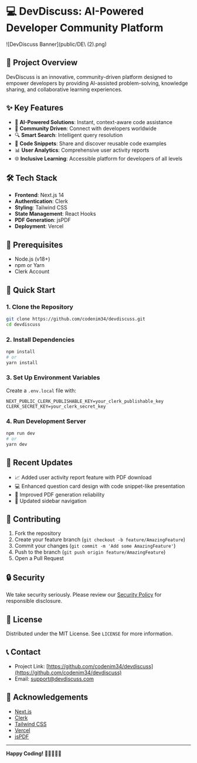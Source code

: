 # 💻 DevDiscuss: AI-Powered Developer Community Platform

![DevDiscuss Banner](public/DE\ (2).png)

## 🚀 Project Overview

DevDiscuss is an innovative, community-driven platform designed to empower developers by providing AI-assisted problem-solving, knowledge sharing, and collaborative learning experiences.

## ✨ Key Features

- 🤖 **AI-Powered Solutions**: Instant, context-aware code assistance
- 💬 **Community Driven**: Connect with developers worldwide
- 🔍 **Smart Search**: Intelligent query resolution
- 📝 **Code Snippets**: Share and discover reusable code examples
- 📊 **User Analytics**: Comprehensive user activity reports
- 🌐 **Inclusive Learning**: Accessible platform for developers of all levels

## 🛠 Tech Stack

- **Frontend**: Next.js 14
- **Authentication**: Clerk
- **Styling**: Tailwind CSS
- **State Management**: React Hooks
- **PDF Generation**: jsPDF
- **Deployment**: Vercel

## 🔧 Prerequisites

- Node.js (v18+)
- npm or Yarn
- Clerk Account

## 🚀 Quick Start

### 1. Clone the Repository
```bash
git clone https://github.com/codenim34/devdiscuss.git
cd devdiscuss
```

### 2. Install Dependencies
```bash
npm install
# or
yarn install
```

### 3. Set Up Environment Variables
Create a `.env.local` file with:
```
NEXT_PUBLIC_CLERK_PUBLISHABLE_KEY=your_clerk_publishable_key
CLERK_SECRET_KEY=your_clerk_secret_key
```

### 4. Run Development Server
```bash
npm run dev
# or
yarn dev
```

## 🌟 Recent Updates

- 📈 Added user activity report feature with PDF download
- 💻 Enhanced question card design with code snippet-like presentation
- 🔧 Improved PDF generation reliability
- 🎨 Updated sidebar navigation

## 🌟 Contributing

1. Fork the repository
2. Create your feature branch (`git checkout -b feature/AmazingFeature`)
3. Commit your changes (`git commit -m 'Add some AmazingFeature'`)
4. Push to the branch (`git push origin feature/AmazingFeature`)
5. Open a Pull Request

## 🔒 Security

We take security seriously. Please review our [Security Policy](SECURITY.md) for responsible disclosure.

## 📄 License

Distributed under the MIT License. See `LICENSE` for more information.

## 📞 Contact

- Project Link: [https://github.com/codenim34/devdiscuss](https://github.com/codenim34/devdiscuss)
- Email: support@devdiscuss.com

## 🙏 Acknowledgements

- [Next.js](https://nextjs.org/)
- [Clerk](https://clerk.dev/)
- [Tailwind CSS](https://tailwindcss.com/)
- [Vercel](https://vercel.com/)
- [jsPDF](https://github.com/MrRio/jsPDF)

---

**Happy Coding! 🚀👩‍💻👨‍💻**
